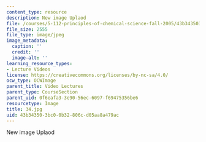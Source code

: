 ```yaml
---
content_type: resource
description: New image Uplaod
file: /courses/5-112-principles-of-chemical-science-fall-2005/43b343503bc00b32806cd05aa8a479ac_34.jpg
file_size: 2555
file_type: image/jpeg
image_metadata:
  caption: ''
  credit: ''
  image-alt: ''
learning_resource_types:
- Lecture Videos
license: https://creativecommons.org/licenses/by-nc-sa/4.0/
ocw_type: OCWImage
parent_title: Video Lectures
parent_type: CourseSection
parent_uid: 0f6eafa3-3e90-56ec-6097-f69475356be6
resourcetype: Image
title: 34.jpg
uid: 43b34350-3bc0-0b32-806c-d05aa8a479ac
---
```

New image Uplaod